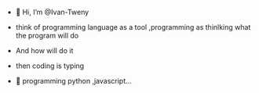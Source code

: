 - 👋 Hi, I’m @Ivan-Tweny
- think of programming language as a tool ,programming as thinlking what the program will do

- And  how will do it
  
- then coding is typing 
- 👀 programming python ,javascript...


